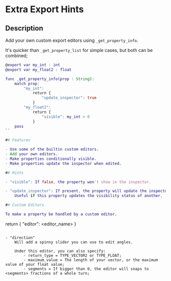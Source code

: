 # Extra Export Hints

## Description

Add your own custom export editors using `_get_property_info`. 

It's quicker than `_get_property_list` for simple cases, but both can be combined;

```gd
@export var my_int : int
@export var my_float2 : float

func _get_property_info(prop : String):
	match prop:
		"my_int":
			return {
				"update_inspector": true
			}
		"my_float2":
			return {
				"visible": my_int > 0
			}
	pass
``

## Features

- Use some of the builtin custom editors.
- Add your own editors.
- Make properties conditionally visible.
- Make properties update the inspector when edited.

## Hints

- "visible": If false, the property won't show in the inspector.

- "update_inspector": If present, the property will update the inspector when edited.
	Useful if this property updates the visibility status of another.

## Custom Editors

To make a property be handled by a custom editor.

```
return {
	"editor": <editor_name>
}
```

- "direction"
	Will add a spinny slider you can use to edit angles.
	
	Under this editor, you can also specify:
		- return_type = TYPE_VECTOR2 or TYPE_FLOAT;
		- maximum_value = The length of your vector, or the maximum value of your float value;
		- segments = If bigger than 0, the editor will snaps to <segments> fractions of a whole turn;
